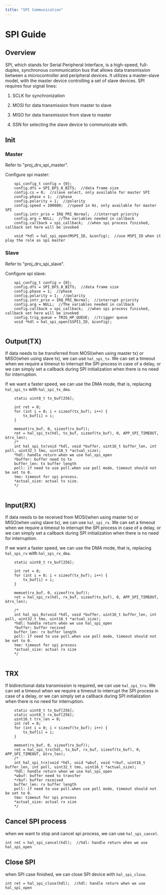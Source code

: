 ```yaml
---
title: "SPI Communication"
---
```

# SPI Guide
## Overview

SPI, which stands for Serial Peripheral Interface, is a high-speed, full-duplex, synchronous communication bus that allows data transmission between a microcontroller and peripheral devices. It utilizes a master-slave model, with the master device controlling a set of slave devices. SPI requires four signal lines:
1. SCLK for synchronization

2. MOSI for data transmission from master to slave

3. MISO for data transmission from slave to master

4. SSN for selecting the slave device to communicate with. 



## Init
### Master

Refer to "proj_drv_spi_master".

Configure spi master:
```
	spi_config_t config = {0};
	config.dfs = SPI_DFS_8_BITS;  //data frame size
	config.cs = 0;  //slave select, only available for master SPI
	config.phase = 1;  //phase
	config.polarity = 1;  //polarity
	config.speed = 100000;  //speed in Hz, only available for master SPI
	config.intr_prio = IRQ_PRI_Normal;  //interrupt priority
	config.arg = NULL;  //The variables needed in callback
	config.callback = spi_callback;  //when spi process finished, callback set here will be invoked
	
	void *hdl = hal_spi_open(MSPI_ID, &config);  //use MSPI_ID when it play the role as spi master
```

### Slave

Refer to "proj_drv_spi_slave".

Configure spi slave:

```
	spi_config_t config = {0};
	config.dfs = SPI_DFS_8_BITS;  //data frame size
	config.phase = 1;  //phase
	config.polarity = 1;  //polarity
	config.intr_prio = IRQ_PRI_Normal;  //interrupt priority
	config.arg = NULL;  //The variables needed in callback
	config.callback = spi_callback;  //when spi process finished, callback set here will be invoked
	config.trig_queue = TRIG_HP_QUEUE;  //trigger queue
	void *hdl = hal_spi_open(SSPI1_ID, &config);
	
```


## Output(TX)

If data needs to be transferred from MOSI(when using master tx) or MISO(when using slave tx), we can use `hal_spi_tx`. We can set a timeout when we require a timeout to interrupt the SPI process in case of a delay, or we can simply set a callback during SPI initialization when there is no need for interruption.

If we want a faster speed, we can use the DMA mode, that is, replacing `hal_spi_tx` with `hal_spi_tx_dma`.

```
	static uint8_t tx_buf[256];
	
	int ret = 0;
	for (int i = 0; i < sizeof(tx_buf); i++) {
		tx_buf[i] = i;
	}

	memset(rx_buf, 0, sizeof(rx_buf));
	ret = hal_spi_tx(hdl, tx_buf, sizeof(tx_buf), 0, APP_SPI_TIMEOUT, &trx_len);
	/*
	int hal_spi_tx(void *hdl, void *buffer, uint16_t buffer_len, int poll, uint32_t tmo, uint16_t *actual_size);
	*hdl: handle return when we use hal_spi_open
	*buffer: buffer need to tx
	buffer_len: tx buffer length
	poll: if need to use poll.when use poll mode, timeout should not be set to 0.
	tmo: timeout for spi process.
	*actual_size: actual tx size.
	*/
	
```

## Input(RX)

If data needs to be received from MOSI(when using master tx) or MISO(when using slave tx), we can use `hal_spi_rx`. We can set a timeout when we require a timeout to interrupt the SPI process in case of a delay, or we can simply set a callback during SPI initialization when there is no need for interruption.

If we want a faster speed, we can use the DMA mode, that is, replacing `hal_spi_rx` with `hal_spi_rx_dma`.

```
	static uint8_t rx_buf[256];
	
	int ret = 0;
	for (int i = 0; i < sizeof(tx_buf); i++) {
		tx_buf[i] = i;
	}

	memset(rx_buf, 0, sizeof(rx_buf));
	ret = hal_spi_rx(hdl, rx_buf, sizeof(tx_buf), 0, APP_SPI_TIMEOUT, &trx_len);	
	  
	/*
	int hal_spi_Rx(void *hdl, void *buffer, uint16_t buffer_len, int poll, uint32_t tmo, uint16_t *actual_size);
	*hdl: handle return when we use hal_spi_open
	*buffer: buffer recived
	buffer_len: rx buffer length
	poll: if need to use poll.when use poll mode, timeout should not be set to 0.
	tmo: timeout for spi process
	*actual_size: actual rx size
	*/
	
```

## TRX

If bidirectional data transmission is required, we can use `hal_spi_trx`. We can set a timeout when we require a timeout to interrupt the SPI process in case of a delay, or we can simply set a callback during SPI initialization when there is no need for interruption.

```
	static uint8_t tx_buf[256];
	static uint8_t rx_buf[256];
	uint16_t trx_len = 0;
	int ret = 0;
	for (int i = 0; i < sizeof(tx_buf); i++) {
		tx_buf[i] = i;
	}

	memset(rx_buf, 0, sizeof(rx_buf));
	ret = hal_spi_trx(hdl, tx_buf, rx_buf, sizeof(tx_buf), 0, APP_SPI_TIMEOUT, &trx_len);		
	/*
	int hal_spi_trx(void *hdl, void *wbuf, void *rbuf, uint16_t buffer_len, int poll, uint32_t tmo, uint16_t *actual_size);
	*hdl: handle return when we use hal_spi_open
	*wbuf: buffer need to transfer
	*rbuf: buffer received
	buffer_len: rx buffer length
	poll: if need to use poll.when use poll mode, timeout should not be set to 0.
	tmo: timeout for spi process
	*actual_size: actual rx size
	*/

```

## Cancel SPI process

when we want to stop and cancel spi process, we can use `hal_spi_cancel`.

```
int ret = hal_spi_cancel(hdl);  //hdl: handle return when we use hal_spi_open 
```

## Close SPI

when SPI case finished, we can close SPI device with `hal_spi_close`.

```
int ret = hal_spi_close(hdl);  //hdl: handle return when we use hal_spi_open
```

